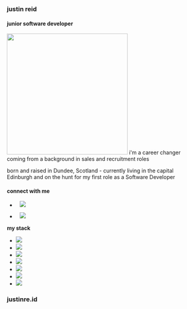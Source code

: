 ### justin reid
#### junior software developer
<img height=320 width=auto border-radius=32 src='https://user-images.githubusercontent.com/107511052/188881712-12b9b85b-f002-4533-bd5f-4a220ea793ca.png'>
i'm a career changer coming from a background in sales and recruitment roles

born and raised in Dundee, Scotland - currently living in the capital Edinburgh and on the hunt for my first role as a Software Developer
<br>

#### connect with me
<ul>
<li><p align = "left">     
<a href="http://www.linkedin.com/in/hijustinreid">
    <img 
        src="https://img.shields.io/badge/LinkedIn-3776AB?style=flat&logo=linkedin&logoColor=white&link=http://www.linkedin.com/in/hijustinreid"
        style="height : auto; margin-left : 10px; margin-right : 10px; "/>
</a></li>

<li><a href="http://instagram.com/justinre.id">
    <img 
        src="http://img.shields.io/badge/-instagram-lightgrey?style=social&logo=instagram&link=http://instagram.com/justinre.id/"
        style="height : auto; margin-left : 10px; margin-right : 10px;"/>
</a></li>
</ul>
    
    
**my stack**

<p align = "left"><ul>
<li><img src="https://img.shields.io/badge/JavaScript-white?style=flat&logo=javascript"/></li>
<li><img src="https://img.shields.io/badge/Swift-white?style=flat&logo=swift"/></li>
<li><img src="https://img.shields.io/badge/Python-white?style=flat&logo=python"/></li>
<li><img src="https://img.shields.io/badge/React-white?style=flat&logo=react"/> </li>
<li><img src="https://img.shields.io/badge/Flask-white?style=flat&logo=flask&logoColor=grey"/></li>
<li><img src="https://img.shields.io/badge/Jinja-white?style=flat&logo=jinja&logoColor=grey"/></li>
<li><img src="https://img.shields.io/badge/PostgreSQL-white?style=flat&logo=postgresql"/></li>
</ul>
</p>  

### justinre.id
